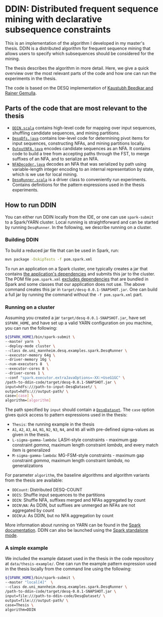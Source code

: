 # DDIN: Distributed frequent sequence mining with declarative subsequence constraints

This is an implementation of the algorithm I developed in my master's thesis. DDIN is a distributed algorithm for frequent sequence mining that allows users to specify which subsequences should be considered for the mining. 

The thesis describes the algorithm in more detail. Here, we give a quick overview over the most relevant parts of the code and how one can run the experiments in the thesis. 

The code is based on the DESQ implementation of [Kaustubh Beedkar and Rainer Gemulla](http://dws.informatik.uni-mannheim.de/en/resources/software/desq/).

## Parts of the code that are most relevant to the thesis
* [`DDIN.scala`](src/main/scala/de/uni_mannheim/desq/mining/spark/DDIN.scala) contains high-level code for mapping over input sequences, shuffling candidate sequences, and mining partitions.
* [`DesqDfs.java`](src/main/java/de/uni_mannheim/desq/mining/DesqDfs.java) contains low-level code for determining pivot items for input sequences, constructing NFAs, and mining partitions locally. 
* [`OutputNFA.java`](src/main/java/de/uni_mannheim/desq/mining/OutputNFA.java) encodes candidate sequences as an NFA. It contains code to build a tree from accepting paths through the FST, to merge suffixes of an NFA, and to serialize an NFA. 
* [`NFADecoder.java`](src/main/java/de/uni_mannheim/desq/mining/NFADecoder.java) decodes an NFA that was serialized by path using variable-length integer encoding to an internal representation by state, which is we use for local mining. 
* [`DesqRunner.scala`](src/main/scala/de/uni_mannheim/desq/examples/spark/DesqRunner.scala) is a driver class to conveniently run experiments. Contains definitions for the pattern expressions used in the thesis experiments. 

## How to run DDIN
You can either run DDIN locally from the IDE, or one can use `spark-submit` to a Spark/YARN cluster. Local running is straightforward and can be started by running `DesqRunner`. In the following, we describe running on a cluster. 

### Building DDIN
To build a reduced jar file that can be used in Spark, run:
```bash
mvn package -DskipTests -f pom.spark.xml
```
To run an application on a Spark cluster, one typically creates a jar that contains [the application's dependencies](http://spark.apache.org/docs/latest/submitting-applications.html) and submits this jar to the cluster. The POM file `pom.spark.xml` [excludes dependencies](https://maven.apache.org/plugins/maven-shade-plugin/examples/includes-excludes.html) that are bundled in Spark and some classes that our application does not use. The above command creates this jar in `target/desq-0.0.1-SNAPSHOT.jar`. One can build a full jar by running the command without the `-f pom.spark.xml` part. 

### Running on a cluster
Assuming you created a jar `target/desq-0.0.1-SNAPSHOT.jar`, have set `$SPARK_HOME`, and have set up a valid YARN configuration on you machine, you can run the following:

```bash
${SPARK_HOME}/bin/spark-submit \
--master yarn  \
--deploy-mode cluster \
--class de.uni_mannheim.desq.examples.spark.DesqRunner \
--executor-memory 64g \
--driver-memory 16g \
--num-executors 8  \
--executor-cores 8 \
--driver-cores 1 \
--conf "spark.executor.extraJavaOptions=-XX:+UseG1GC" \
/path-to-ddin-code/target/desq-0.0.1-SNAPSHOT.jar \
input=hdfs:///path-to-input-DesqDataset/ \
output=hdfs:///output-path/ \
case=[case] \
algorithm=[algorithm]
```
The path specified by `input` should contain a [`DesqDataset`](src/main/scala/de/uni_mannheim/desq/mining/spark/DesqDataset.scala). The `case` option gives quick access to pattern expressions used in the thesis: 
* `Thesis`: the running example in the thesis
* `A1`, `A2`, `A3`, `A4`, `N1`, `N2`, `N3`, `N4`, and `N5` all with pre-defined sigma-values as given in the thesis. 
* `L-sigma-gamma-lambda`: LASH-style constraints - maximum gap constraint *gamma*, maximum length constraint *lambda*, and every match item is generalized
* `M-sigma-gamma-lambda`: MG-FSM-style constraints - maximum gap constraint *gamma*, maximum length constraint *lambda*, no generalizations

For parameter `algorithm`, the baseline algorithms and algorithm variants from the thesis are available:
* `DDCount`: Distributed DESQ-COUNT
* `DDIS`: Shuffle input sequences to the partitions
* `DDIN`: Shuffle NFA, suffixes merged and NFAs aggregated by count
* `DDIN\NA`: As DDIN, but suffixes are unmerged an NFAs are not aggregated by count
* `DDIN\A`: As DDIN, but no NFA aggregation by count

More information about running on YARN can be found in the [Spark documentation](http://spark.apache.org/docs/latest/running-on-yarn.html). DDIN can also be launched using the [Spark standalone mode](http://spark.apache.org/docs/latest/spark-standalone.html#launching-spark-applications). 

### A simple example
We included the example dataset used in the thesis in the code repository at `data/thesis-example/`. One can run the example pattern expression used in the thesis locally from the command line using the following:
```bash
${SPARK_HOME}/bin/spark-submit \
--master "local[4]"  \
--class de.uni_mannheim.desq.examples.spark.DesqRunner \
/path-to-ddin-code/target/desq-0.0.1-SNAPSHOT.jar \
input=file:///path-to-ddin-code/DesqDataset/ \
output=file:///output-path/ \
case=Thesis \
algorithm=DDIN
```

